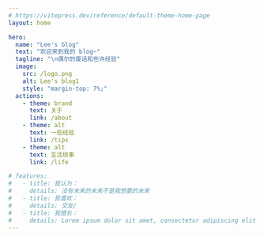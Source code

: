 ```yaml
---
# https://vitepress.dev/reference/default-theme-home-page
layout: home

hero:
  name: "Lee's blog"
  text: "欢迎来到我的 blog~"
  tagline: "\n偶尔的废话和些许经验"
  image:
    src: /logo.png
    alt: Lee's blog1
    style: "margin-top: 7%;"
  actions:
    - theme: brand
      text: 关于
      link: /about
    - theme: alt
      text: 一些经验
      link: /tips
    - theme: alt
      text: 生活琐事
      link: /life

# features:
#   - title: 我认为：
#     details: 没有未来的未来不是我想要的未来
#   - title: 我喜欢：
#     details: 交友/
#   - title: 我擅长：
#     details: Lorem ipsum dolor sit amet, consectetur adipiscing elit
---
```

